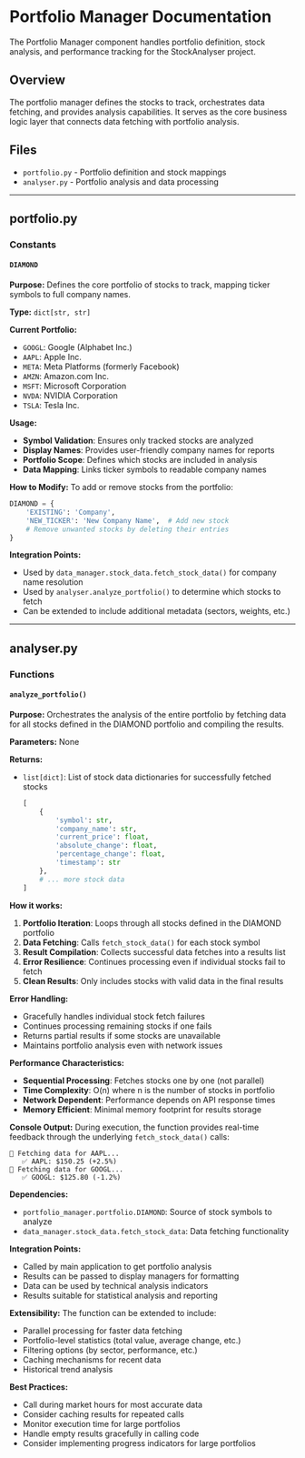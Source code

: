 # Portfolio Manager Documentation

The Portfolio Manager component handles portfolio definition, stock analysis, and performance tracking for the StockAnalyser project.

## Overview

The portfolio manager defines the stocks to track, orchestrates data fetching, and provides analysis capabilities. It serves as the core business logic layer that connects data fetching with portfolio analysis.

## Files

- `portfolio.py` - Portfolio definition and stock mappings
- `analyser.py` - Portfolio analysis and data processing

---

## portfolio.py

### Constants

#### `DIAMOND`

**Purpose:**
Defines the core portfolio of stocks to track, mapping ticker symbols to full company names.

**Type:** `dict[str, str]`

**Current Portfolio:**
- `GOOGL`: Google (Alphabet Inc.)
- `AAPL`: Apple Inc.
- `META`: Meta Platforms (formerly Facebook)
- `AMZN`: Amazon.com Inc.
- `MSFT`: Microsoft Corporation
- `NVDA`: NVIDIA Corporation
- `TSLA`: Tesla Inc.

**Usage:**
- **Symbol Validation**: Ensures only tracked stocks are analyzed
- **Display Names**: Provides user-friendly company names for reports
- **Portfolio Scope**: Defines which stocks are included in analysis
- **Data Mapping**: Links ticker symbols to readable company names

**How to Modify:**
To add or remove stocks from the portfolio:
```python
DIAMOND = {
    'EXISTING': 'Company',
    'NEW_TICKER': 'New Company Name',  # Add new stock
    # Remove unwanted stocks by deleting their entries
}
```

**Integration Points:**
- Used by `data_manager.stock_data.fetch_stock_data()` for company name resolution
- Used by `analyser.analyze_portfolio()` to determine which stocks to fetch
- Can be extended to include additional metadata (sectors, weights, etc.)

---

## analyser.py

### Functions

#### `analyze_portfolio()`

**Purpose:**
Orchestrates the analysis of the entire portfolio by fetching data for all stocks defined in the DIAMOND portfolio and compiling the results.

**Parameters:**
None

**Returns:**
- `list[dict]`: List of stock data dictionaries for successfully fetched stocks
  ```python
  [
      {
          'symbol': str,
          'company_name': str,
          'current_price': float,
          'absolute_change': float,
          'percentage_change': float,
          'timestamp': str
      },
      # ... more stock data
  ]
  ```

**How it works:**
1. **Portfolio Iteration**: Loops through all stocks defined in the DIAMOND portfolio
2. **Data Fetching**: Calls `fetch_stock_data()` for each stock symbol
3. **Result Compilation**: Collects successful data fetches into a results list
4. **Error Resilience**: Continues processing even if individual stocks fail to fetch
5. **Clean Results**: Only includes stocks with valid data in the final results

**Error Handling:**
- Gracefully handles individual stock fetch failures
- Continues processing remaining stocks if one fails
- Returns partial results if some stocks are unavailable
- Maintains portfolio analysis even with network issues

**Performance Characteristics:**
- **Sequential Processing**: Fetches stocks one by one (not parallel)
- **Time Complexity**: O(n) where n is the number of stocks in portfolio
- **Network Dependent**: Performance depends on API response times
- **Memory Efficient**: Minimal memory footprint for results storage

**Console Output:**
During execution, the function provides real-time feedback through the underlying `fetch_stock_data()` calls:
```
📡 Fetching data for AAPL...
   ✅ AAPL: $150.25 (+2.5%)
📡 Fetching data for GOOGL...
   ✅ GOOGL: $125.80 (-1.2%)
```

**Dependencies:**
- `portfolio_manager.portfolio.DIAMOND`: Source of stock symbols to analyze
- `data_manager.stock_data.fetch_stock_data`: Data fetching functionality

**Integration Points:**
- Called by main application to get portfolio analysis
- Results can be passed to display managers for formatting
- Data can be used by technical analysis indicators
- Results suitable for statistical analysis and reporting

**Extensibility:**
The function can be extended to include:
- Parallel processing for faster data fetching
- Portfolio-level statistics (total value, average change, etc.)
- Filtering options (by sector, performance, etc.)
- Caching mechanisms for recent data
- Historical trend analysis

**Best Practices:**
- Call during market hours for most accurate data
- Consider caching results for repeated calls
- Monitor execution time for large portfolios
- Handle empty results gracefully in calling code
- Consider implementing progress indicators for large portfolios
